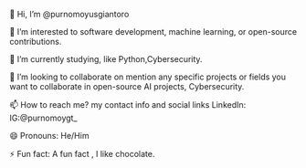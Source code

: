 👋 Hi, I’m @purnomoyusgiantoro

👀 I’m interested to software development, machine learning, or open-source contributions.

🌱 I’m currently studying, like Python,Cybersecurity.

💞️ I’m looking to collaborate on mention any specific projects or fields you want to collaborate in open-source AI projects, Cybersecurity.

📫 How to reach me? my contact info and social links LinkedIn: IG:@purnomoygt_

😄 Pronouns: He/Him

⚡ Fun fact: A fun fact , I like chocolate.

